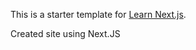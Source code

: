 This is a starter template for [Learn Next.js](https://nextjs.org/learn).

Created site using Next.JS